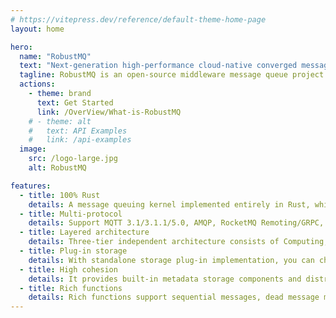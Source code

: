 ```yaml
---
# https://vitepress.dev/reference/default-theme-home-page
layout: home

hero:
  name: "RobustMQ"
  text: "Next-generation high-performance cloud-native converged message queue."
  tagline: RobustMQ is an open-source middleware message queue project that is 100% implemented in Rust. Its goal is to create a next-generation high-performance cloud-native converged message queue that is compatible with various mainstream message queue protocols and has complete Serverless capabilities based on Rust.
  actions:
    - theme: brand
      text: Get Started
      link: /OverView/What-is-RobustMQ
    # - theme: alt
    #   text: API Examples
    #   link: /api-examples
  image:
    src: /logo-large.jpg
    alt: RobustMQ

features:
  - title: 100% Rust
    details: A message queuing kernel implemented entirely in Rust, which is the amazing language to build software with stunning performance, reliability and productivity.
  - title: Multi-protocol
    details: Support MQTT 3.1/3.1.1/5.0, AMQP, RocketMQ Remoting/GRPC, Kafka Protocol, OpenMessing, JNS, SQS and other mainstream message protocols.
  - title: Layered architecture
    details: Three-tier independent architecture consists of Computing, Storage and Scheduling. Each layer has the ability of cluster deployment and rapid horizontal scaling capacity.
  - title: Plug-in storage
    details: With standalone storage plug-in implementation, you can choose the best plug-in on demand, compatible with traditional on-premise and new cloud-native deployment.
  - title: High cohesion
    details: It provides built-in metadata storage components and distributed journal storage services. All of these ones could be deployed quickly, easily and cohesively.
  - title: Rich functions
    details: Rich functions support sequential messages, dead message messages, transaction messages, idempotent messages, delay messages and other rich message queue functions.
---
```

<style>
.clip{
  font-size:50px !important;
}
.text[data-v-72cc4481]
{
  font-size:20px !important;
}
.tagline
{
  font-size:20px !important;
}
.VPButton.brand
{
  background-color:purple !important;
}
:root {
  --vp-home-hero-name-color: transparent !important;
  --vp-home-hero-name-background: purple !important;

  --vp-home-hero-image-background-image: linear-gradient(-45deg, #bd34fe 50%, #bd34fe 50%) !important;
  --vp-home-hero-image-filter: blur(44px) !important;
}

@media (min-width: 640px) {
  :root {
    --vp-home-hero-image-filter: blur(56px) !important;
    --vp-home-hero-name-font-size: 20px !important;
  }
}

@media (min-width: 960px) {
  :root {
    --vp-home-hero-image-filter: blur(68px) !important;
  }
  .name{
    font-size:20px !important;
  }
}
.VPImage {
    border-radius: 24% !important;
    opacity: 0.8 !important;
    transition: opacity 0.3s ease !important;
}
</style>

